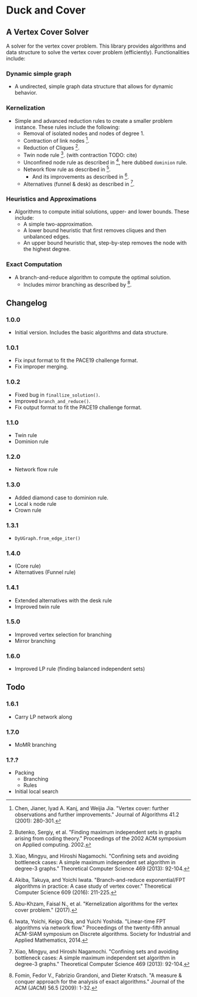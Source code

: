 # Duck and Cover 

## A Vertex Cover Solver

A solver for the vertex cover problem. This library provides algorithms and data structure to solve the vertex cover problem (efficiently). Functionalities include:

### Dynamic simple graph 
* A undirected, simple graph data structure that allows for dynamic behavior.

### Kernelization 
* Simple and advanced reduction rules to create a smaller problem instance. These rules include the following:
	* Removal of isolated nodes and nodes of degree 1. 
	* Contraction of link nodes [^fn1].
	* Reduction of Cliques [^fn2].
	* Twin node rule [^fn3]. (with contraction TODO: cite)
	* Unconfined node rule as described in [^fn4], here dubbed `dominion` rule.
	* Network flow rule as described in [^fn5].
		* And its improvements as described in [^fn8].
	* Alternatives (funnel & desk) as described in [^fn6].

### Heuristics and Approximations
* Algorithms to compute initial solutions, upper- and lower bounds. These include:
	* A simple two-approximation.
	* A lower bound heuristic that first removes cliques and then unbalanced edges.
	* An upper bound heuristic that, step-by-step removes the node with the highest degree.

### Exact Computation 
* A branch-and-reduce algorithm to compute the optimal solution.
	* Includes mirror branching as described by [^fn7].

## Changelog

### 1.0.0 
* Initial version. Includes the basic algorithms and data structure.

### 1.0.1
* Fix input format to fit the PACE19 challenge format.
* Fix improper merging.

### 1.0.2
* Fixed bug in `finallize_solution()`.
* Improved `branch_and_reduce()`.
* Fix output format to fit the PACE19 challenge format.

### 1.1.0
* Twin rule
* Dominion rule

### 1.2.0
* Network flow rule

### 1.3.0 
* Added diamond case to dominion rule.
* Local `k` node rule
* Crown rule

### 1.3.1 
* `DyUGraph.from_edge_iter()`

### 1.4.0
* (Core rule)
* Alternatives (Funnel rule)

### 1.4.1
* Extended alternatives with the desk rule
* Improved twin rule

### 1.5.0
* Improved vertex selection for branching 
* Mirror branching

### 1.6.0
* Improved LP rule (finding balanced independent sets)

## Todo 

### 1.6.1
* Carry LP network along

### 1.7.0
* MoMR branching

### 1.?.?
* Packing
	* Branching
	* Rules
* Initial local search 


[^fn1]: Chen, Jianer, Iyad A. Kanj, and Weijia Jia. "Vertex cover: further observations and further improvements." Journal of Algorithms 41.2 (2001): 280-301.

[^fn2]: Butenko, Sergiy, et al. "Finding maximum independent sets in graphs arising from coding theory." Proceedings of the 2002 ACM symposium on Applied computing. 2002.

[^fn3]: Xiao, Mingyu, and Hiroshi Nagamochi. "Confining sets and avoiding bottleneck cases: A simple maximum independent set algorithm in degree-3 graphs." Theoretical Computer Science 469 (2013): 92-104.

[^fn4]: Akiba, Takuya, and Yoichi Iwata. "Branch-and-reduce exponential/FPT algorithms in practice: A case study of vertex cover." Theoretical Computer Science 609 (2016): 211-225.

[^fn5]: Abu-Khzam, Faisal N., et al. "Kernelization algorithms for the vertex cover problem." (2017).

[^fn6]: Xiao, Mingyu, and Hiroshi Nagamochi. "Confining sets and avoiding bottleneck cases: A simple maximum independent set algorithm in degree-3 graphs." Theoretical Computer Science 469 (2013): 92-104.

[^fn7]: Fomin, Fedor V., Fabrizio Grandoni, and Dieter Kratsch. "A measure & conquer approach for the analysis of exact algorithms." Journal of the ACM (JACM) 56.5 (2009): 1-32.

[^fn8]: Iwata, Yoichi, Keigo Oka, and Yuichi Yoshida. "Linear-time FPT algorithms via network flow." Proceedings of the twenty-fifth annual ACM-SIAM symposium on Discrete algorithms. Society for Industrial and Applied Mathematics, 2014.
